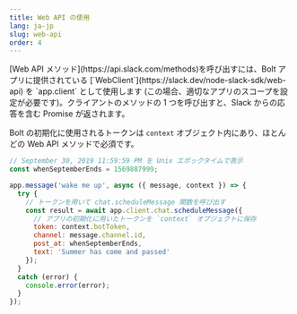 ```yaml
---
title: Web API の使用
lang: ja-jp
slug: web-api
order: 4
---
```


<div class="section-content">
[Web API メソッド](https://api.slack.com/methods)を呼び出すには、Bolt アプリに提供されている [`WebClient`](https://slack.dev/node-slack-sdk/web-api) を `app.client` として使用します (この場合、適切なアプリのスコープを設定が必要です)。クライアントのメソッドの 1 つを呼び出すと、Slack からの応答を含む Promise が返されます。

Bolt の初期化に使用されるトークンは `context` オブジェクト内にあり、ほとんどの Web API メソッドで必須です。
</div>

```javascript
// September 30, 2019 11:59:59 PM を Unix エポックタイムで表示
const whenSeptemberEnds = 1569887999;

app.message('wake me up', async ({ message, context }) => {
  try {
    // トークンを用いて chat.scheduleMessage 関数を呼び出す
    const result = await app.client.chat.scheduleMessage({
      // アプリの初期化に用いたトークンを `context` オブジェクトに保存
      token: context.botToken,
      channel: message.channel.id,
      post_at: whenSeptemberEnds,
      text: 'Summer has come and passed'
    });
  }
  catch (error) {
    console.error(error);
  }
});
```
